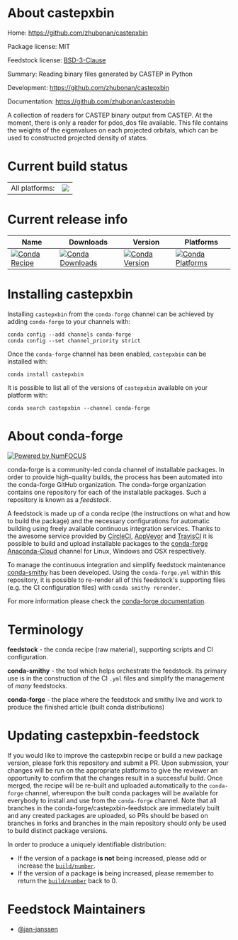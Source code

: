 About castepxbin
================

Home: https://github.com/zhubonan/castepxbin

Package license: MIT

Feedstock license: [BSD-3-Clause](https://github.com/conda-forge/castepxbin-feedstock/blob/master/LICENSE.txt)

Summary: Reading binary files generated by CASTEP in Python

Development: https://github.com/zhubonan/castepxbin

Documentation: https://github.com/zhubonan/castepxbin

A collection of readers for CASTEP binary output from CASTEP. At the
moment, there is only a reader for pdos_dos file available. This file
contains the weights of the eigenvalues on each projected orbitals,
which can be used to constructed projected density of states.


Current build status
====================


<table><tr><td>All platforms:</td>
    <td>
      <a href="https://dev.azure.com/conda-forge/feedstock-builds/_build/latest?definitionId=11607&branchName=master">
        <img src="https://dev.azure.com/conda-forge/feedstock-builds/_apis/build/status/castepxbin-feedstock?branchName=master">
      </a>
    </td>
  </tr>
</table>

Current release info
====================

| Name | Downloads | Version | Platforms |
| --- | --- | --- | --- |
| [![Conda Recipe](https://img.shields.io/badge/recipe-castepxbin-green.svg)](https://anaconda.org/conda-forge/castepxbin) | [![Conda Downloads](https://img.shields.io/conda/dn/conda-forge/castepxbin.svg)](https://anaconda.org/conda-forge/castepxbin) | [![Conda Version](https://img.shields.io/conda/vn/conda-forge/castepxbin.svg)](https://anaconda.org/conda-forge/castepxbin) | [![Conda Platforms](https://img.shields.io/conda/pn/conda-forge/castepxbin.svg)](https://anaconda.org/conda-forge/castepxbin) |

Installing castepxbin
=====================

Installing `castepxbin` from the `conda-forge` channel can be achieved by adding `conda-forge` to your channels with:

```
conda config --add channels conda-forge
conda config --set channel_priority strict
```

Once the `conda-forge` channel has been enabled, `castepxbin` can be installed with:

```
conda install castepxbin
```

It is possible to list all of the versions of `castepxbin` available on your platform with:

```
conda search castepxbin --channel conda-forge
```


About conda-forge
=================

[![Powered by
NumFOCUS](https://img.shields.io/badge/powered%20by-NumFOCUS-orange.svg?style=flat&colorA=E1523D&colorB=007D8A)](https://numfocus.org)

conda-forge is a community-led conda channel of installable packages.
In order to provide high-quality builds, the process has been automated into the
conda-forge GitHub organization. The conda-forge organization contains one repository
for each of the installable packages. Such a repository is known as a *feedstock*.

A feedstock is made up of a conda recipe (the instructions on what and how to build
the package) and the necessary configurations for automatic building using freely
available continuous integration services. Thanks to the awesome service provided by
[CircleCI](https://circleci.com/), [AppVeyor](https://www.appveyor.com/)
and [TravisCI](https://travis-ci.com/) it is possible to build and upload installable
packages to the [conda-forge](https://anaconda.org/conda-forge)
[Anaconda-Cloud](https://anaconda.org/) channel for Linux, Windows and OSX respectively.

To manage the continuous integration and simplify feedstock maintenance
[conda-smithy](https://github.com/conda-forge/conda-smithy) has been developed.
Using the ``conda-forge.yml`` within this repository, it is possible to re-render all of
this feedstock's supporting files (e.g. the CI configuration files) with ``conda smithy rerender``.

For more information please check the [conda-forge documentation](https://conda-forge.org/docs/).

Terminology
===========

**feedstock** - the conda recipe (raw material), supporting scripts and CI configuration.

**conda-smithy** - the tool which helps orchestrate the feedstock.
                   Its primary use is in the construction of the CI ``.yml`` files
                   and simplify the management of *many* feedstocks.

**conda-forge** - the place where the feedstock and smithy live and work to
                  produce the finished article (built conda distributions)


Updating castepxbin-feedstock
=============================

If you would like to improve the castepxbin recipe or build a new
package version, please fork this repository and submit a PR. Upon submission,
your changes will be run on the appropriate platforms to give the reviewer an
opportunity to confirm that the changes result in a successful build. Once
merged, the recipe will be re-built and uploaded automatically to the
`conda-forge` channel, whereupon the built conda packages will be available for
everybody to install and use from the `conda-forge` channel.
Note that all branches in the conda-forge/castepxbin-feedstock are
immediately built and any created packages are uploaded, so PRs should be based
on branches in forks and branches in the main repository should only be used to
build distinct package versions.

In order to produce a uniquely identifiable distribution:
 * If the version of a package **is not** being increased, please add or increase
   the [``build/number``](https://docs.conda.io/projects/conda-build/en/latest/resources/define-metadata.html#build-number-and-string).
 * If the version of a package **is** being increased, please remember to return
   the [``build/number``](https://docs.conda.io/projects/conda-build/en/latest/resources/define-metadata.html#build-number-and-string)
   back to 0.

Feedstock Maintainers
=====================

* [@jan-janssen](https://github.com/jan-janssen/)

